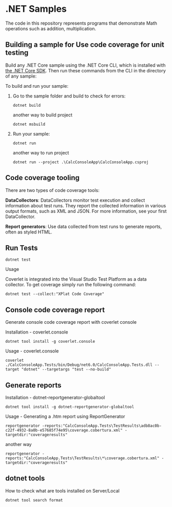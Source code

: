 # .NET Samples 

The code in this repository represents programs that demonstrate Math operations such as addition, multiplication.


## Building a sample for Use code coverage for unit testing

Build any .NET Core sample using the .NET Core CLI, which is installed with [the .NET Core SDK](https://www.microsoft.com/net/download). Then run
these commands from the CLI in the directory of any sample:

To build and run your sample:

1. Go to the sample folder and build to check for errors:

    ```console
    dotnet build
    ```

    another way to build project 
    ```console
    dotnet msbuild
    ```

2. Run your sample:

    ```console
    dotnet run
    ```

    another way to run project 
    ```console
    dotnet run --project .\CalcConsoleApp\CalcConsoleApp.csproj
    ```


## Code coverage tooling
There are two types of code coverage tools:

**DataCollectors**: DataCollectors monitor test execution and collect information about test runs. They report the collected information in various output formats, such as XML and JSON. For more information, see your first DataCollector.

**Report generators**: Use data collected from test runs to generate reports, often as styled HTML.

## Run Tests

```console
dotnet test
```

Usage

Coverlet is integrated into the Visual Studio Test Platform as a data collector. To get coverage simply run the following command:
```console
dotnet test --collect:"XPlat Code Coverage"
```


## Console code coverage report

Generate console code coverage report with coverlet console

Installation - coverlet.console

```console
dotnet tool install -g coverlet.console
```

Usage - coverlet.console

```console
coverlet ./CalcConsoleApp.Tests/bin/Debug/net6.0/CalcConsoleApp.Tests.dll --target "dotnet" --targetargs "test --no-build"
```

## Generate reports

Installation - dotnet-reportgenerator-globaltool
```console
dotnet tool install -g dotnet-reportgenerator-globaltool
```

Usage - Generating a .htm report using ReportGenerator
 
```console
reportgenerator -reports:"CalcConsoleApp.Tests\TestResults\adb8ac0b-c22f-4932-8a0b-e57685f74e95\coverage.cobertura.xml" -targetdir:"coverageresults"
```

another way
```console
reportgenerator -reports:"CalcConsoleApp.Tests\TestResults\*\coverage.cobertura.xml" -targetdir:"coverageresults"
```

## dotnet tools 

How to check what are tools installed on Server/Local
```console
dotnet tool search format
```
